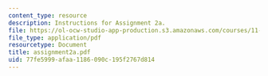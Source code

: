 ```yaml
---
content_type: resource
description: Instructions for Assignment 2a.
file: https://ol-ocw-studio-app-production.s3.amazonaws.com/courses/11-423-information-and-communication-technologies-in-community-development-spring-2004/77fe5999afaa1186090c195f2767d814_assignment2a.pdf
file_type: application/pdf
resourcetype: Document
title: assignment2a.pdf
uid: 77fe5999-afaa-1186-090c-195f2767d814
---
```

